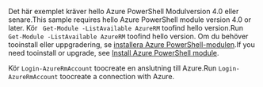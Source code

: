 <span data-ttu-id="a627c-101">Det här exemplet kräver hello Azure PowerShell Modulversion 4.0 eller senare.</span><span class="sxs-lookup"><span data-stu-id="a627c-101">This sample requires hello Azure PowerShell module version 4.0 or later.</span></span> <span data-ttu-id="a627c-102">Kör ` Get-Module -ListAvailable AzureRM` toofind hello version.</span><span class="sxs-lookup"><span data-stu-id="a627c-102">Run ` Get-Module -ListAvailable AzureRM` toofind hello version.</span></span> <span data-ttu-id="a627c-103">Om du behöver tooinstall eller uppgradering, se [installera Azure PowerShell-modulen](/powershell/azure/install-azurerm-ps).</span><span class="sxs-lookup"><span data-stu-id="a627c-103">If you need tooinstall or upgrade, see [Install Azure PowerShell module](/powershell/azure/install-azurerm-ps).</span></span> 

<span data-ttu-id="a627c-104">Kör `Login-AzureRmAccount` toocreate en anslutning till Azure.</span><span class="sxs-lookup"><span data-stu-id="a627c-104">Run `Login-AzureRmAccount` toocreate a connection with Azure.</span></span> 
